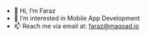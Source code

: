 - 👋 Hi, I’m Faraz
- 👀 I’m interested in Mobile App Development
- 📫 Reach me via email at: faraz@maqsad.io
